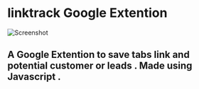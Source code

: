 # linktrack Google Extention 

![Screenshot](Screenshot.png)

## A Google Extention to save tabs link and potential customer or leads . Made using Javascript .
